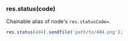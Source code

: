 <h3 id='res.status'>res.status(code)</h3>
  
Chainable alias of node's `res.statusCode=`.

~~~js
res.status(404).sendfile('path/to/404.png');
~~~
